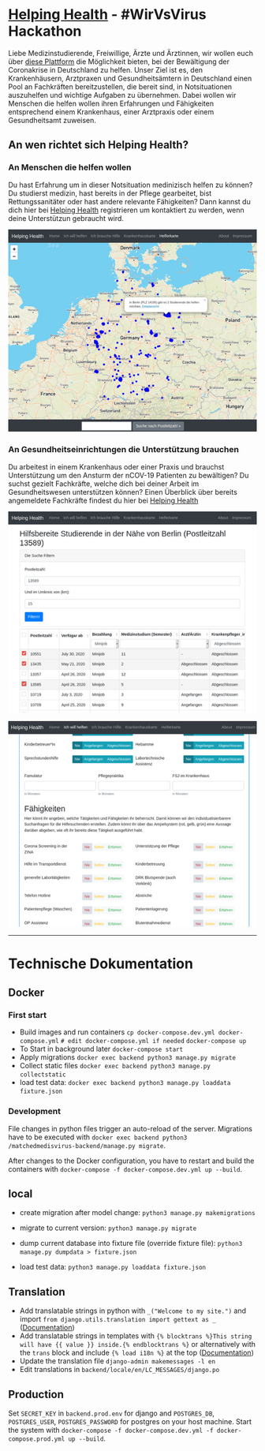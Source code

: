 # [Helping Health](https://helping-health.from-de.com/) - #WirVsVirus Hackathon

Liebe Medizinstudierende, Freiwillige, Ärzte und Ärztinnen,
wir wollen euch über [diese Plattform](https://helping-health.from-de.com/) die Möglichkeit bieten, bei der Bewältigung der Coronakrise in Deutschland zu helfen. Unser Ziel ist es, den Krankenhäusern, Arztpraxen und Gesundheitsämtern in Deutschland einen Pool an Fachkräften bereitzustellen, die bereit sind, in Notsituationen auszuhelfen und wichtige Aufgaben zu übernehmen. Dabei wollen wir Menschen die helfen wollen ihren Erfahrungen und Fähigkeiten entsprechend einem Krankenhaus, einer Arztpraxis oder einem Gesundheitsamt zuweisen.

## An wen richtet sich Helping Health?

### An Menschen die helfen wollen

Du hast Erfahrung um in dieser Notsituation medinizisch helfen zu können? Du studierst medizin, hast bereits in der Pflege gearbeitet, bist Rettungssanitäter oder hast andere relevante Fähigkeiten? Dann kannst du dich hier bei [Helping Health](https://helping-health.from-de.com/iamstudent/student_registration) registrieren um kontaktiert zu werden, wenn deine Unterstützun gebraucht wird.

![Screenshot 1](backend/matchmedisvsvirus/staticfiles/img/screenshot1.jpg)


### An Gesundheitseinrichtungen die Unterstützung brauchen

Du arbeitest in einem Krankenhaus oder einer Praxis und brauchst Unterstützung um den Ansturm der nCOV-19 Patienten zu bewältigen? Du suchst gezielt Fachkräfte, welche dich bei deiner Arbeit im Gesundheitswesen unterstützen können? Einen Überblick
über bereits angemeldete Fachkräfte findest du hier bei [Helping Health](https://helping-health.from-de.com/mapview/)

![Screenshot 2](backend/matchmedisvsvirus/staticfiles/img/screenshot2.jpg)

![Screenshot 3](backend/matchmedisvsvirus/staticfiles/img/screenshot3.jpg)

___

# Technische Dokumentation

## Docker
### First start
- Build images and run containers
`cp docker-compose.dev.yml docker-compose.yml`
`# edit docker-compose.yml if needed`
`docker-compose up`
- To Start in background later
`docker-compose start`
- Apply migrations
`docker exec backend python3 manage.py migrate`
- Collect static files
`docker exec backend python3 manage.py collectstatic`
- load test data:
`docker exec backend python3 manage.py loaddata fixture.json`

### Development
File changes in python files trigger an auto-reload of the server.
Migrations have to be executed with `docker exec backend python3 /matchedmedisvirus-backend/manage.py migrate`.

After changes to the Docker configuration, you have to restart and build the containers with `docker-compose -f docker-compose.dev.yml up --build`.

## local
- create migration after model change:
`python3 manage.py makemigrations`

- migrate to current version:
`python3 manage.py migrate`

- dump current database into fixture file (override fixture file):
`python3 manage.py dumpdata > fixture.json`

- load test data:
`python3 manage.py loaddata fixture.json`

## Translation
- Add translatable strings in python with `_("Welcome to my site.")` and import `from django.utils.translation import gettext as _` ([Documentation](https://docs.djangoproject.com/en/3.0/topics/i18n/translation/#internationalization-in-python-code))
- Add translatable strings in templates with `{% blocktrans %}This string will have {{ value }} inside.{% endblocktrans %}` or alternatively with the `trans` block and include `{% load i18n %}` at the top ([Documentation](https://docs.djangoproject.com/en/3.0/topics/i18n/translation/#internationalization-in-template-code))
- Update the translation file
`django-admin makemessages -l en`
- Edit translations in `backend/locale/en/LC_MESSAGES/django.po`

## Production
Set `SECRET_KEY` in `backend.prod.env` for django and `POSTGRES_DB`, `POSTGRES_USER`, `POSTGRES_PASSWORD` for postgres on your host machine.
Start the system with `docker-compose -f docker-compose.dev.yml -f docker-compose.prod.yml up --build`.
